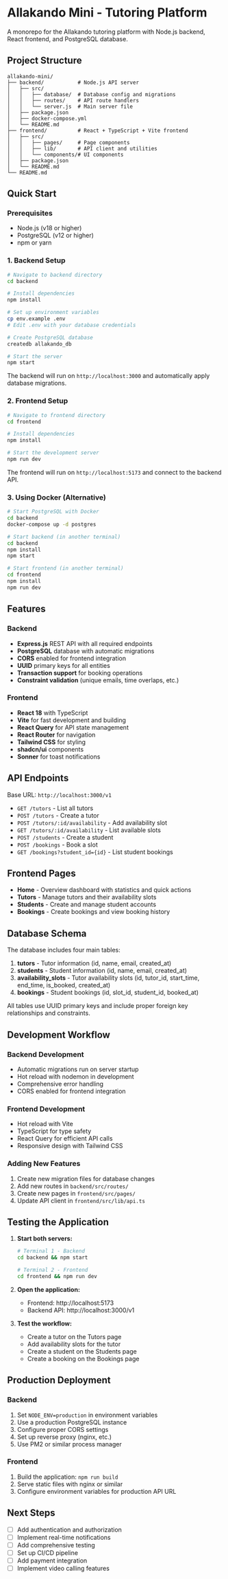 # Allakando Mini - Tutoring Platform

A monorepo for the Allakando tutoring platform with Node.js backend, React frontend, and PostgreSQL database.

## Project Structure

```
allakando-mini/
├── backend/           # Node.js API server
│   ├── src/
│   │   ├── database/  # Database config and migrations
│   │   ├── routes/    # API route handlers
│   │   └── server.js  # Main server file
│   ├── package.json
│   ├── docker-compose.yml
│   └── README.md
├── frontend/          # React + TypeScript + Vite frontend
│   ├── src/
│   │   ├── pages/     # Page components
│   │   ├── lib/       # API client and utilities
│   │   └── components/# UI components
│   ├── package.json
│   └── README.md
└── README.md
```

## Quick Start

### Prerequisites
- Node.js (v18 or higher)
- PostgreSQL (v12 or higher)
- npm or yarn

### 1. Backend Setup

```bash
# Navigate to backend directory
cd backend

# Install dependencies
npm install

# Set up environment variables
cp env.example .env
# Edit .env with your database credentials

# Create PostgreSQL database
createdb allakando_db

# Start the server
npm start
```

The backend will run on `http://localhost:3000` and automatically apply database migrations.

### 2. Frontend Setup

```bash
# Navigate to frontend directory
cd frontend

# Install dependencies
npm install

# Start the development server
npm run dev
```

The frontend will run on `http://localhost:5173` and connect to the backend API.

### 3. Using Docker (Alternative)

```bash
# Start PostgreSQL with Docker
cd backend
docker-compose up -d postgres

# Start backend (in another terminal)
cd backend
npm install
npm start

# Start frontend (in another terminal)
cd frontend
npm install
npm run dev
```

## Features

### Backend
- **Express.js** REST API with all required endpoints
- **PostgreSQL** database with automatic migrations
- **CORS** enabled for frontend integration
- **UUID** primary keys for all entities
- **Transaction support** for booking operations
- **Constraint validation** (unique emails, time overlaps, etc.)

### Frontend
- **React 18** with TypeScript
- **Vite** for fast development and building
- **React Query** for API state management
- **React Router** for navigation
- **Tailwind CSS** for styling
- **shadcn/ui** components
- **Sonner** for toast notifications

## API Endpoints

Base URL: `http://localhost:3000/v1`

- `GET /tutors` - List all tutors
- `POST /tutors` - Create a tutor
- `POST /tutors/:id/availability` - Add availability slot
- `GET /tutors/:id/availability` - List available slots
- `POST /students` - Create a student
- `POST /bookings` - Book a slot
- `GET /bookings?student_id={id}` - List student bookings

## Frontend Pages

- **Home** - Overview dashboard with statistics and quick actions
- **Tutors** - Manage tutors and their availability slots
- **Students** - Create and manage student accounts
- **Bookings** - Create bookings and view booking history

## Database Schema

The database includes four main tables:

1. **tutors** - Tutor information (id, name, email, created_at)
2. **students** - Student information (id, name, email, created_at)
3. **availability_slots** - Tutor availability slots (id, tutor_id, start_time, end_time, is_booked, created_at)
4. **bookings** - Student bookings (id, slot_id, student_id, booked_at)

All tables use UUID primary keys and include proper foreign key relationships and constraints.

## Development Workflow

### Backend Development
- Automatic migrations run on server startup
- Hot reload with nodemon in development
- Comprehensive error handling
- CORS enabled for frontend integration

### Frontend Development
- Hot reload with Vite
- TypeScript for type safety
- React Query for efficient API calls
- Responsive design with Tailwind CSS

### Adding New Features
1. Create new migration files for database changes
2. Add new routes in `backend/src/routes/`
3. Create new pages in `frontend/src/pages/`
4. Update API client in `frontend/src/lib/api.ts`

## Testing the Application

1. **Start both servers:**
   ```bash
   # Terminal 1 - Backend
   cd backend && npm start
   
   # Terminal 2 - Frontend
   cd frontend && npm run dev
   ```

2. **Open the application:**
   - Frontend: http://localhost:5173
   - Backend API: http://localhost:3000/v1

3. **Test the workflow:**
   - Create a tutor on the Tutors page
   - Add availability slots for the tutor
   - Create a student on the Students page
   - Create a booking on the Bookings page

## Production Deployment

### Backend
1. Set `NODE_ENV=production` in environment variables
2. Use a production PostgreSQL instance
3. Configure proper CORS settings
4. Set up reverse proxy (nginx, etc.)
5. Use PM2 or similar process manager

### Frontend
1. Build the application: `npm run build`
2. Serve static files with nginx or similar
3. Configure environment variables for production API URL

## Next Steps

- [ ] Add authentication and authorization
- [ ] Implement real-time notifications
- [ ] Add comprehensive testing
- [ ] Set up CI/CD pipeline
- [ ] Add payment integration
- [ ] Implement video calling features 